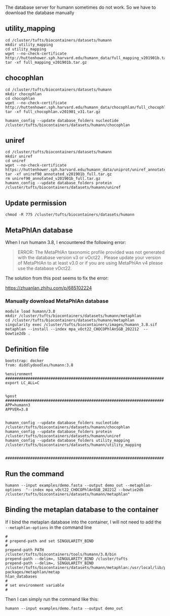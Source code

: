 The database server for humann sometimes do not work. So we have to download the database manually

## utility_mapping
```
cd /cluster/tufts/biocontainers/datasets/humann
mkdir utility_mapping
cd utility_mapping
wget --no-check-certificate http://huttenhower.sph.harvard.edu/humann_data/full_mapping_v201901b.tar.gz
tar -xf full_mapping_v201901b.tar.gz 
```

## chocophlan
```
cd /cluster/tufts/biocontainers/datasets/humann
mkdir chocophlan
cd chocophlan
wget --no-check-certificate http://huttenhower.sph.harvard.edu/humann_data/chocophlan/full_chocophlan.v201901_v31.tar.gz 
tar -xf full_chocophlan.v201901_v31.tar.gz

humann_config --update database_folders nucleotide /cluster/tufts/biocontainers/datasets/humann/chocophlan
```


## uniref
```
cd /cluster/tufts/biocontainers/datasets/humann
mkdir uniref
cd uniref
wget --no-check-certificate https://huttenhower.sph.harvard.edu/humann_data/uniprot/uniref_annotated/uniref90_annotated_v201901b_full.tar.gz
tar -xf uniref90_annotated_v201901b_full.tar.gz
rm uniref90_annotated_v201901b_full.tar.gz
humann_config --update database_folders protein /cluster/tufts/biocontainers/datasets/humann/uniref
```

## Update permission
```
chmod -R 775 /cluster/tufts/biocontainers/datasets/humann
```


## MetaPhlAn database
When I run humann 3.8, I encountered the following error:

> ERROR: The MetaPhlAn taxonomic profile provided was not generated with the database version v3 or vOct22 . Please update your version of MetaPhlAn to at least v3.0 or 
> if you are using MetaPhlAn v4 please use the database vOct22.

The solution from this post seems to fix the error:

https://zhuanlan.zhihu.com/p/685102224

### Manually download MetaPhlAn database


```
module load humann/3.8
mkdir /cluster/tufts/biocontainers/datasets/humann/metaphlan
cd /cluster/tufts/biocontainers/datasets/humann/metaphlan
singularity exec /cluster/tufts/biocontainers/images/humann_3.8.sif metaphlan --install --index mpa_vOct22_CHOCOPhlAnSGB_202212  --bowtie2db .

```
## Definition file
```
bootstrap: docker
from: diddlydoodles/humann:3.8

%environment
######################################################################
export LC_ALL=C


%post
######################################################################
APP=humann3
APPVER=3.8


humann_config --update database_folders nucleotide /cluster/tufts/biocontainers/datasets/humann/chocophlan
humann_config --update database_folders protein /cluster/tufts/biocontainers/datasets/humann/uniref
humann_config --update database_folders utility_mapping /cluster/tufts/biocontainers/datasets/humann/utility_mapping


######################################################################
```



## Run the command
```
humann --input examples/demo.fasta --output demo_out --metaphlan-options  "--index mpa_vOct22_CHOCOPhlAnSGB_202212 --bowtie2db /cluster/tufts/biocontainers/datasets/humann/metaphlan"
```

## Binding the metaplan database to the container
If I bind the metaplan database into the container, I will not need to add the `--metaphlan-options` in the command line
```
#
# prepend-path and set SINGULARITY_BIND
#
prepend-path PATH            /cluster/tufts/biocontainers/tools/humann/3.8/bin
prepend-path --delim=, SINGULARITY_BIND /cluster/tufts
prepend-path --delim=, SINGULARITY_BIND  /cluster/tufts/biocontainers/datasets/humann/metaphlan:/usr/local/lib/python3.8/dist-packages/metaphlan/metap
hlan_databases
#
# set environment variable
#

```

Then I can simply run the command like this:

```
humann --input examples/demo.fasta --output demo_out 
```
